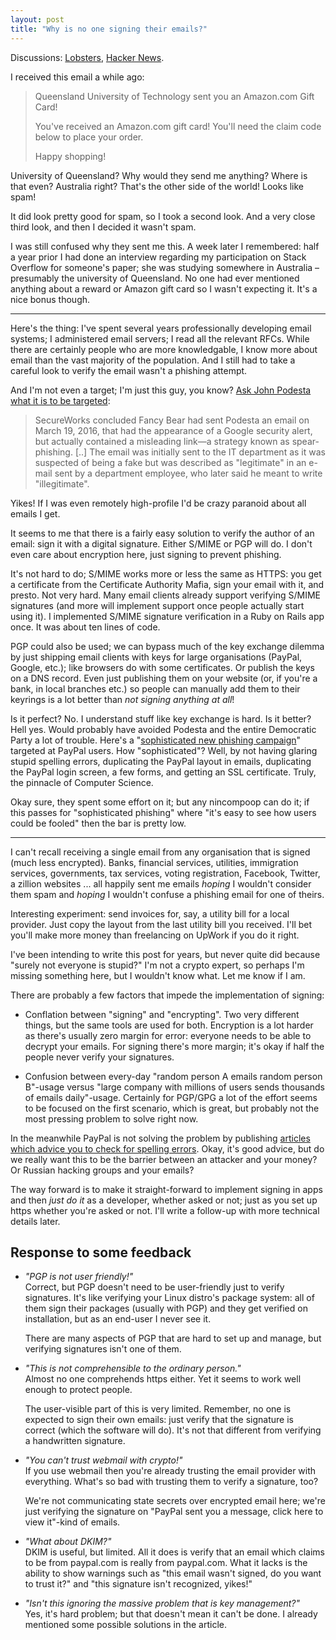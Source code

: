 ```yaml
---
layout: post
title: "Why is no one signing their emails?"
---
```


<div class="hatnote">
Discussions:
<a href="https://lobste.rs/s/1cxqho/why_is_no_one_signing_their_emails">Lobsters</a>,
<a href="https://news.ycombinator.com/item?id=19376323">Hacker News</a>.
</div>

I received this email a while ago:

> Queensland University of Technology sent you an Amazon.com Gift Card!
>
> You've received an Amazon.com gift card! You'll need the claim code below to
> place your order.
>
> Happy shopping!

University of Queensland? Why would they send me anything? Where is that even?
Australia right? That's the other side of the world! Looks like spam!

It did look pretty good for spam, so I took a second look. And a very close
third look, and then I decided it wasn't spam.

I was still confused why they sent me this. A week later I remembered: half a
year prior I had done an interview regarding my participation on Stack Overflow
for someone's paper; she was studying somewhere in Australia – presumably the
university of Queensland. No one had ever mentioned anything about a reward or
Amazon gift card so I wasn't expecting it. It's a nice bonus though.

---

Here's the thing: I've spent several years professionally developing email
systems; I administered email servers; I read all the relevant RFCs. While there
are certainly people who are more knowledgable, I know more about email than the
vast majority of the population. And I still had to take a careful look to
verify the email wasn't a phishing attempt.

And I'm not even a target; I'm just this guy, you know? [Ask John Podesta what
it is to be targeted](https://en.wikipedia.org/wiki/Podesta_emails#Data_theft):

> SecureWorks concluded Fancy Bear had sent Podesta an email on March 19, 2016,
> that had the appearance of a Google security alert, but actually contained a
> misleading link—a strategy known as spear-phishing. [..]
> The email was initially sent to the IT department as it was suspected of being
> a fake but was described as "legitimate" in an e-mail sent by a department
> employee, who later said he meant to write "illegitimate".

Yikes! If I was even remotely high-profile I'd be crazy paranoid about all
emails I get.

It seems to me that there is a fairly easy solution to verify the author of an
email: sign it with a digital signature. Either S/MIME or PGP will do. I don't
even care about encryption here, just signing to prevent phishing.

It's not hard to do; S/MIME works more or less the same as HTTPS: you get a
certificate from the Certificate Authority Mafia, sign your email with it, and
presto. Not very hard. Many email clients already support verifying S/MIME
signatures (and more will implement support once people actually start using
it). I implemented S/MIME signature verification in a Ruby on Rails app once. It
was about ten lines of code.

PGP could also be used; we can bypass much of the key exchange dilemma by just
shipping email clients with keys for large organisations (PayPal, Google, etc.);
like browsers do with some certificates. Or publish the keys on a DNS record.
Even just publishing them on your website (or, if you're a bank, in local
branches etc.) so people can manually add them to their keyrings is a lot better
than *not signing anything at all*!

Is it perfect? No. I understand stuff like key exchange is hard. Is it better?
Hell yes. Would probably have avoided Podesta and the entire Democratic Party a
lot of trouble.
Here's a "[sophisticated new phishing
campaign](https://www.eset.com/us/about/newsroom/corporate-blog/paypal-users-targeted-in-sophisticated-new-phishing-campaign/)"
targeted at PayPal users. How "sophisticated"? Well, by not having glaring
stupid spelling errors, duplicating the PayPal layout in emails, duplicating the
PayPal login screen, a few forms, and getting an SSL certificate. Truly, the
pinnacle of Computer Science.

Okay sure, they spent some effort on it; but any nincompoop can do it; if this
passes for "sophisticated phishing" where "it's easy to see how users could be
fooled" then the bar is pretty low.

---

I can't recall receiving a single email from any organisation that is signed
(much less encrypted). Banks, financial services, utilities, immigration
services, governments, tax services, voting registration, Facebook, Twitter, a
zillion websites ... all happily sent me emails *hoping* I wouldn't consider
them spam and *hoping* I wouldn't confuse a phishing email for one of theirs.

Interesting experiment: send invoices for, say, a utility bill for a local
provider. Just copy the layout from the last utility bill you received. I'll bet
you'll make more money than freelancing on UpWork if you do it right.

I've been intending to write this post for years, but never quite did because
"surely not everyone is stupid?" I'm not a crypto expert, so perhaps I'm missing
something here, but I wouldn't know what. Let me know if I am.

There are probably a few factors that impede the implementation of signing:

- Conflation between "signing" and "encrypting". Two very different things, but
  the same tools are used for both. Encryption is a lot harder as there's
  usually zero margin for error: everyone needs to be able to decrypt your
  emails. For signing there's more margin; it's okay if half the people never
  verify your signatures.

- Confusion between every-day "random person A emails random person B"-usage
  versus "large company with millions of users sends thousands of emails
  daily"-usage. Certainly for PGP/GPG a lot of the effort seems to be focused on
  the first scenario, which is great, but probably not the most pressing problem
  to solve right now.

In the meanwhile PayPal is not solving the problem by publishing [articles which
advice you to check for spelling
errors](https://www.paypal.com/cs/smarthelp/article/how-to-spot-fake,-spoof,-or-phishing-emails-faq2340).
Okay, it's good advice, but do we really want this to be the barrier between an
attacker and your money? Or Russian hacking groups and your emails?

The way forward is to make it straight-forward to implement signing in apps and
then *just do it* as a developer, whether asked or not; just as you set up https
whether you're asked or not. I'll write a follow-up with more technical details
later.

Response to some feedback
-------------------------

- <em id="user-friendly">"PGP is not user friendly!"</em><br>
  Correct, but PGP doesn't need to be user-friendly just to verify signatures.
  It's like verifying your Linux distro's package system: all of them sign their
  packages (usually with PGP) and they get verified on installation, but as an
  end-user I never see it.

  There are many aspects of PGP that are hard to set up and manage, but
  verifying signatures isn't one of them.

- <em id="comprehensible">"This is not comprehensible to the ordinary person."</em><br>
  Almost no one comprehends https either. Yet it seems to work well enough to
  protect people.

  The user-visible part of this is very limited. Remember, no one is expected to
  sign their own emails: just verify that the signature is correct (which the
  software will do). It's not that different from verifying a handwritten
  signature.

- <em id="webmail">"You can't trust webmail with crypto!"</em><br>
  If you use webmail then you're  already trusting the email provider with
  everything. What's so bad with trusting them to verify a signature, too?

  We're not communicating state secrets over encrypted email here; we're just
  verifying the signature on "PayPal sent you a message, click here to view
  it"-kind of emails.

- <em id="dkim">"What about DKIM?"</em><br>
  DKIM is useful, but limited. All it does is verify that an email which claims
  to be from paypal.com is really from paypal.com.  What it lacks is the ability
  to show warnings such as "this email wasn't signed, do you want to trust it?"
  and "this signature isn't recognized, yikes!"

- <em jd="key-mgmt">"Isn't this ignoring the massive problem that is key management?"</em><br>
  Yes, it's hard problem; but that doesn't mean it can't be done. I already
  mentioned some possible solutions in the article.
